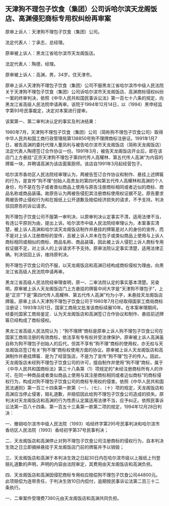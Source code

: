 ## 天津狗不理包子饮食（集团）公司诉哈尔滨天龙阁饭店、高渊侵犯商标专用权纠纷再审案

原审上诉人：天津狗不理包子饮食（集团）公司。

法定代表人：丁承志，总经理。

原审被上诉人：黑龙江省哈尔滨市天龙阁饭店。

法定代表人：陶德，经理。

原审被上诉人：高渊，男，34岁。住天津市。

原审上诉人天津狗不理包子饮食（集团）公司不服黑龙江省哈尔滨市中级人民法院关于天津狗不理包子饮食（集团）公司诉哈尔滨市天龙阁饭店、高渊商标侵权纠纷一案的终审判决，依照《中华人民共和国民事诉讼法》第一百七十八条的规定，向黑龙江省高级人民法院申请再审。该院于1994年12月14日，以（1994）黑申经监字第93号民事裁定，决定对本案进行提审。

该案第一、第二审判决认定的事实及判决结果：

1980年7月，天津狗不理包子饮食（集团）公司（简称狗不理包子饮食公司）取得中华人民共和国工商行政管理局第138850号狗不理牌商标注册证。1991年1月7日，被告高渊的委托代理人董凤利与被告哈尔滨市天龙阁饭店（简称天龙阁饭店）法定代表人陶德签订合作协议一份。1991年3月，被告天龙阁饭店开业后，即在该店门上方悬挂“正宗天津狗不理包子第四代传人高耀林、第五代传人高渊”为内容的牌匾一块，并聘请高渊为该店面案厨师。该店自1991年3月起经营包子。

哈尔滨市香坊区人民法院经审理认为，两被告签订合作协议和制作、悬挂上述牌匾的行为，是宣传“狗不理”创始人高贵友的第四代和第五代传人高耀林和高渊的个人身份，均不是在包子或者类似商品上使用与原告注册商标相同或者近似的商标、商品名称或商品装璜。故原告认为两被告侵犯其注册商标使用权证据不足。原告要求两被告停止侵权行为和在报纸上公开道歉及赔偿经济损失的请求，不予支持。判决驳回原告的诉讼请求。

狗不理包子饮食公司不服第一审判决，以原审判决认定事实不清，适用法律不当，有违公平原则为由，提出上诉。哈尔滨市中级人民法院经审理认为，本案事实清楚，被上诉人高渊和哈尔滨天龙阁饭店制作并悬挂的牌匾是对人的身份的宣传，而不是对上诉人注册商标的宣传，且被上诉人并未在包子或类似商品上使用与上诉人商标相同或相似的商标、商品名称、商品装璜，因此被上诉人侵犯上诉人商标专用权证据不足，对上诉人的上诉请求不予支持。原审法院认定事实清楚，适用法律正确。判决驳回上诉，维持原判决。

狗不理包子饮食公司仍不服，以天龙阁饭店和高渊已经构成商标侵权为理由，向黑龙江省高级人民法院申请再审。

黑龙江省高级人民法院经审理查明，原一、二审法院认定的事实基本清楚。另查明，原审被上诉人天龙阁饭店门上方悬挂的牌匾中间大字是“天津狗不理包子”，上是“正宗”下是“第四代传人高耀林、第五代传人高渊”均为小字，未悬挂天龙阁饭店牌匾。原审上诉人天津狗不理包子饮食公司于1980年7月已经取得国家工商局商标注册证；1993年3月1日，国家工商局又批准该商标续展10年。在本案审理期间，经委托国家工商局鉴定．认为天龙阁饭店和高渊签订合作协议和制作、悬挂前述牌匾已经构成了商标侵权。

黑龙江省高级人民法院认为：“狗不理牌”商标是原审上诉人狗不理包子饮食公司在国家工商局注册的有效商标，依法享有专有权并受法律保护。原审被上诉人高渊虽自称为狗不理包子创始人的后代，但其不享有“狗不理”商标的使用权，亦无权与天龙阁饭店签订有关“狗不理”商标权使用方面的协议。原审被上诉人天龙阁饭店和高渊制作并悬挂牌匾．是为了经营饭店，不是为了宣传“狗不理”包子的传人。因此，天龙阁饭店未经狗不理包子饮食公司的许可，擅自制作并使用“狗不理”商标，属于《中华人民共和国商标法》第三十八条第（1）项规定的“未经注册商标所有人的许可，在同一种商品或者类似商品上使用与其注册商标相同或者近似商标”的商标侵权行为，构成对狗不理包子饮食公司的商标专用权的侵害。依照《中华人民共和国民法通则》第一百三十四条第一款第（一）、（七）、（十）项的规定，天龙阁饭店和高渊应当停止侵害，赔礼道歉，并赔偿因此给狗不理包子饮食公司造成的损失。原判决对天龙阁饭店和高渊的行为性质认定属适用法律不当，应予纠正。依照民事诉讼法第一百八十四条、第一百五十三条第一款第二项的规定，1994年12月28日判决：

一、撤销哈尔滨市中级人民法院（1993）哈经终字第295号民事判决和哈尔滨市香坊区人民法院（1993）香经初字第37号民事判决；

二、天龙阁饭店和高渊停止对狗不理包子饮食公司注册商标的侵权行为，自本判决生效之日立即摘掉悬挂于天龙阁饭店门前的牌匾并予以销毁；

三、天龙阁饭店和高渊于本判决生效之日起30日内在哈尔滨市级以上报纸上刊登赔礼道歉的声明，声明的内容由法院审定，其费用由天龙阁饭店和高渊负担。

四、天龙阁饭店和高渊因侵犯商标专用权应赔偿狗不理包子饮食公司44800元。此项赔偿为连带责任，于判决生效10日内偿付，逾期按民事诉讼法第二百三十二条执行。

一、二审案件受理费7380元由天龙阁饭店和高渊共同负担。

